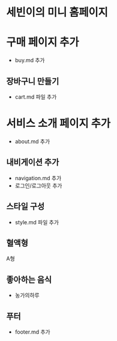 # 세빈이의 미니 홈페이지

# 구매 페이지 추가

- buy.md 추가

## 장바구니 만들기

- cart.md 파일 추가

# 서비스 소개 페이지 추가

- about.md 추가

## 내비게이션 추가

- navigation.md 추가
- 로그인/로그아웃 추가

## 스타일 구성

- style.md 파일 추가

## 혈액형

A형

## 좋아하는 음식

- 농가의하루

## 푸터

- footer.md 추가

